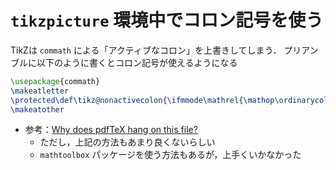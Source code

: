 # `tikzpicture` 環境中でコロン記号を使う

TikZは `commath` による「アクティブなコロン」を上書きしてしまう．
プリアンブルに以下のように書くとコロン記号が使えるようになる

```latex
\usepackage{commath}
\makeatletter
\protected\def\tikz@nonactivecolon{\ifmmode\mathrel{\mathop\ordinarycolon}\else:\fi}
\makeatother
```

- 参考：[Why does pdfTeX hang on this file?](https://tex.stackexchange.com/questions/89467/why-does-pdftex-hang-on-this-file)
  - ただし，上記の方法もあまり良くないらしい
  - `mathtoolbox` パッケージを使う方法もあるが，上手くいかなかった
